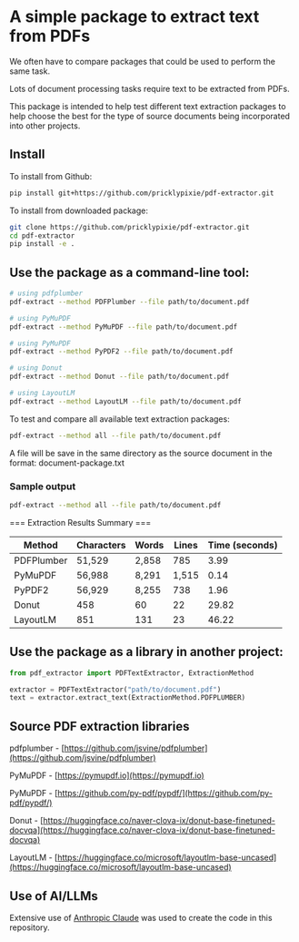 # A simple package to extract text from PDFs

We often have to compare packages that could be used to perform the same task. 

Lots of document processing tasks require text to be extracted from PDFs. 

This package is intended to help test different text extraction packages to help choose the best for the type of source documents being incorporated into other projects.

## Install

To install from Github:

```bash
pip install git+https://github.com/pricklypixie/pdf-extractor.git
```

To install from downloaded package:

```bash
git clone https://github.com/pricklypixie/pdf-extractor.git
cd pdf-extractor
pip install -e .
```

## Use the package as a command-line tool:

```bash
# using pdfplumber
pdf-extract --method PDFPlumber --file path/to/document.pdf

# using PyMuPDF
pdf-extract --method PyMuPDF --file path/to/document.pdf

# using PyMuPDF
pdf-extract --method PyPDF2 --file path/to/document.pdf

# using Donut
pdf-extract --method Donut --file path/to/document.pdf

# using LayoutLM
pdf-extract --method LayoutLM --file path/to/document.pdf
```

To test and compare all available text extraction packages:

```bash
pdf-extract --method all --file path/to/document.pdf
```

A file will be save in the same directory as the source document in the format: document-package.txt

### Sample output

```bash
pdf-extract --method all --file path/to/document.pdf
```


=== Extraction Results Summary ===

| Method | Characters | Words | Lines | Time (seconds) |
|---------|------------|-------|-------|----------------|
| PDFPlumber | 51,529 | 2,858 | 785 | 3.99 |
| PyMuPDF | 56,988 | 8,291 | 1,515 | 0.14 |
| PyPDF2 | 56,929 | 8,255 | 738 | 1.96 |
| Donut | 458 | 60 | 22 | 29.82 |
| LayoutLM | 851 | 131 | 23 | 46.22 |



## Use the package as a library in another project:

```python
from pdf_extractor import PDFTextExtractor, ExtractionMethod

extractor = PDFTextExtractor("path/to/document.pdf")
text = extractor.extract_text(ExtractionMethod.PDFPLUMBER)
```




## Source PDF extraction libraries

pdfplumber - [https://github.com/jsvine/pdfplumber](https://github.com/jsvine/pdfplumber)

PyMuPDF - [https://pymupdf.io](https://pymupdf.io)

PyMuPDF - [https://github.com/py-pdf/pypdf/](https://github.com/py-pdf/pypdf/)

Donut - [https://huggingface.co/naver-clova-ix/donut-base-finetuned-docvqa](https://huggingface.co/naver-clova-ix/donut-base-finetuned-docvqa)

LayoutLM - [https://huggingface.co/microsoft/layoutlm-base-uncased](https://huggingface.co/microsoft/layoutlm-base-uncased)

## Use of AI/LLMs

Extensive use of [Anthropic Claude](https://www.anthropic.com) was used to create the code in this repository.

